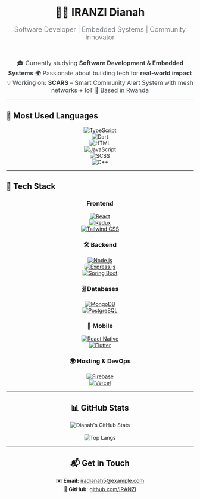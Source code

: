 <div align="center">

# 👩‍💻 **IRANZI Dianah**  
<span style="font-weight:300; font-size:18px; color:#5f6368;">Software Developer | Embedded Systems | Community Innovator</span>

<br />

<p style="max-width:600px; font-weight:400; font-size:16px; color:#3c4043;">
🎓 Currently studying <b>Software Development & Embedded Systems</b>  
🌍 Passionate about building tech for <b>real-world impact</b>  
💡 Working on: <b>SCARS</b> – Smart Community Alert System with mesh networks + IoT  
📍 Based in Rwanda  
</p>

</div>

---

## 🧠 Most Used Languages

<div align="center">

![TypeScript](https://img.shields.io/badge/TypeScript-3178C6?style=for-the-badge&logo=typescript&logoColor=white)  
![Dart](https://img.shields.io/badge/Dart-0175C2?style=for-the-badge&logo=dart&logoColor=white)  
![HTML](https://img.shields.io/badge/HTML-E34F26?style=for-the-badge&logo=html5&logoColor=white)  
![JavaScript](https://img.shields.io/badge/JavaScript-F7DF1E?style=for-the-badge&logo=javascript&logoColor=black)  
![SCSS](https://img.shields.io/badge/SCSS-CC6699?style=for-the-badge&logo=sass&logoColor=white)  
![C++](https://img.shields.io/badge/C++-00599C?style=for-the-badge&logo=c%2B%2B&logoColor=white)

</div>

---

## 🚀 Tech Stack

<div align="center">

### Frontend  
[![React](https://img.shields.io/badge/React-61DAFB?style=for-the-badge&logo=react&logoColor=black)](https://reactjs.org/)  
[![Redux](https://img.shields.io/badge/Redux-764ABC?style=for-the-badge&logo=redux&logoColor=white)](https://redux.js.org/)  
[![Tailwind CSS](https://img.shields.io/badge/Tailwind_CSS-38B2AC?style=for-the-badge&logo=tailwind-css&logoColor=white)](https://tailwindcss.com/)

### 🛠️ Backend  
[![Node.js](https://img.shields.io/badge/Node.js-339933?style=for-the-badge&logo=node.js&logoColor=white)](https://nodejs.org/)  
[![Express.js](https://img.shields.io/badge/Express.js-000000?style=for-the-badge&logo=express&logoColor=white)](https://expressjs.com/)  
[![Spring Boot](https://img.shields.io/badge/Spring_Boot-6DB33F?style=for-the-badge&logo=spring-boot&logoColor=white)](https://spring.io/projects/spring-boot)

### 🗄️ Databases  
[![MongoDB](https://img.shields.io/badge/MongoDB-47A248?style=for-the-badge&logo=mongodb&logoColor=white)](https://www.mongodb.com/)  
[![PostgreSQL](https://img.shields.io/badge/PostgreSQL-4169E1?style=for-the-badge&logo=postgresql&logoColor=white)](https://www.postgresql.org/)

### 📱 Mobile  
[![React Native](https://img.shields.io/badge/React_Native-20232A?style=for-the-badge&logo=react&logoColor=61DAFB)](https://reactnative.dev/)  
[![Flutter](https://img.shields.io/badge/Flutter-02569B?style=for-the-badge&logo=flutter&logoColor=white)](https://flutter.dev/)

### 🌍 Hosting & DevOps  
[![Firebase](https://img.shields.io/badge/Firebase-FFCA28?style=for-the-badge&logo=firebase&logoColor=black)](https://firebase.google.com/)  
[![Vercel](https://img.shields.io/badge/Vercel-000000?style=for-the-badge&logo=vercel&logoColor=white)](https://vercel.com/)

</div>

---

<div align="center">

## 📊 GitHub Stats  

![Dianah's GitHub Stats](https://github-readme-stats.vercel.app/api?username=IRANZI&show_icons=true&theme=tokyonight&hide_border=true&border_radius=12)  
<br/>
![Top Langs](https://github-readme-stats.vercel.app/api/top-langs/?username=IRANZI&layout=compact&theme=tokyonight&hide_border=true)

---

## 📬 Get in Touch

✉️ **Email:** [iradianah5@example.com](mailto:iradianah5@example.com)  
🔗 **GitHub:** [github.com/IRANZI](https://github.com/IRANZI)

</div>
